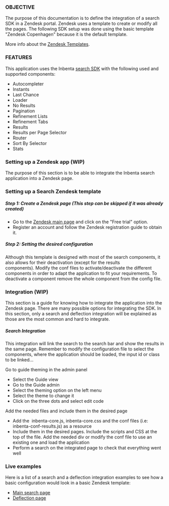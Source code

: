 ### OBJECTIVE
The purpose of this documentation is to define the integration of a search SDK in a Zendesk portal. Zendesk uses a template to create or modify all the pages. The following SDK setup was done using the basic template "Zendesk Copenhagen" because it is the default template.

More info about the [Zendesk Templates](https://developer.zendesk.com/apps/docs/help-center-templates/introduction).

### FEATURES
This application uses the Inbenta [search SDK](https://developers.inbenta.io/search/javascript-sdk/sdk-components) with the following used and supported components:

- Autocompleter
- Instants
- Last Chance
- Loader
- No Results
- Pagination
- Refinement Lists
- Refinement Tabs
- Results
- Results per Page Selector
- Router
- Sort By Selector
- Stats

### Setting up a Zendesk app (WIP)
The purpose of this section is to be able to integrate the Inbenta search application into a Zendesk page.

### Setting up a Search Zendesk template
##### Step 1: Create a Zendesk page (This step can be skipped if it was already created)
- Go to the [Zendesk main page](https://www.zendesk.com/) and click on the "Free trial" option.
- Register an account and follow the Zendesk registration guide to obtain it.

##### Step 2: Setting the desired configuration
Although this template is designed with most of the search components, it also allows for their deactivation (except for the results components). Modify the conf files to activate/deactivate the different components in order to adapt the application to fit your requirements. To deactivate a component remove the whole component from the config file.

### Integration (WIP)
This section is a guide for knowing how to integrate the application into the Zendesk page. There are many possible options for integrating the SDK. In this section, only a search and deflection integration will be explained as those are the most common and hard to integrate.

##### Search Integration
This integration will link the search to the search bar and show the results in the same page. Remember to modify the configuration file to select the components, where the application should be loaded, the input id or class to be linked...

Go to guide theming in the admin panel
- Select the Guide view
- Go to the Guide admin 
- Select the theming option on the left menu
- Select the theme to change it
- Click on the three dots and select edit code

Add the needed files and include them in the desired page
- Add the  inbenta-core.js, inbenta-core.css and the conf files (i.e: inbenta-conf-results.js) as a resource
- Include them in the desired pages. Include the scripts and CSS at the top of the file. Add the needed div or modify the conf file to use an existing one and load the application
- Perform a search on the integrated page to check that everything went well

### Live examples
Here is a list of a search and a deflection integration examples to see how a basic configuration would look in a basic Zendesk template:

- [Main search page](https://inbenta-ps.zendesk.com/hc/en-us)
- [Deflection page](https://inbenta-ps.zendesk.com/hc/en-us/requests)
